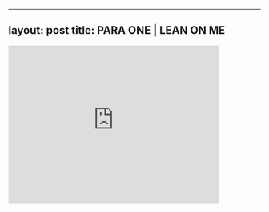
---
layout: post
title: PARA ONE | LEAN ON ME
---


<div class="output"><iframe width="420" height="315" src="http://www.youtube.com/embed/mKuG8dw8Uds" frameborder="0" allowfullscreen></iframe></div>

